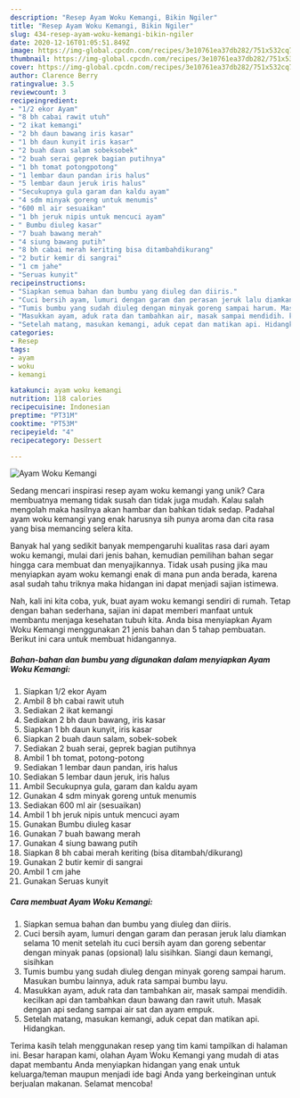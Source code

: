 ```yaml
---
description: "Resep Ayam Woku Kemangi, Bikin Ngiler"
title: "Resep Ayam Woku Kemangi, Bikin Ngiler"
slug: 434-resep-ayam-woku-kemangi-bikin-ngiler
date: 2020-12-16T01:05:51.849Z
image: https://img-global.cpcdn.com/recipes/3e10761ea37db282/751x532cq70/ayam-woku-kemangi-foto-resep-utama.jpg
thumbnail: https://img-global.cpcdn.com/recipes/3e10761ea37db282/751x532cq70/ayam-woku-kemangi-foto-resep-utama.jpg
cover: https://img-global.cpcdn.com/recipes/3e10761ea37db282/751x532cq70/ayam-woku-kemangi-foto-resep-utama.jpg
author: Clarence Berry
ratingvalue: 3.5
reviewcount: 3
recipeingredient:
- "1/2 ekor Ayam"
- "8 bh cabai rawit utuh"
- "2 ikat kemangi"
- "2 bh daun bawang iris kasar"
- "1 bh daun kunyit iris kasar"
- "2 buah daun salam sobeksobek"
- "2 buah serai geprek bagian putihnya"
- "1 bh tomat potongpotong"
- "1 lembar daun pandan iris halus"
- "5 lembar daun jeruk iris halus"
- "Secukupnya gula garam dan kaldu ayam"
- "4 sdm minyak goreng untuk menumis"
- "600 ml air sesuaikan"
- "1 bh jeruk nipis untuk mencuci ayam"
- " Bumbu diuleg kasar"
- "7 buah bawang merah"
- "4 siung bawang putih"
- "8 bh cabai merah keriting bisa ditambahdikurang"
- "2 butir kemir di sangrai"
- "1 cm jahe"
- "Seruas kunyit"
recipeinstructions:
- "Siapkan semua bahan dan bumbu yang diuleg dan diiris."
- "Cuci bersih ayam, lumuri dengan garam dan perasan jeruk lalu diamkan selama 10 menit setelah itu cuci bersih ayam dan goreng sebentar dengan minyak panas (opsional) lalu sisihkan. Siangi daun kemangi, sisihkan"
- "Tumis bumbu yang sudah diuleg dengan minyak goreng sampai harum. Masukan bumbu lainnya, aduk rata sampai bumbu layu."
- "Masukkan ayam, aduk rata dan tambahkan air, masak sampai mendidih. kecilkan api dan tambahkan daun bawang dan rawit utuh. Masak dengan api sedang sampai air sat dan ayam empuk."
- "Setelah matang, masukan kemangi, aduk cepat dan matikan api. Hidangkan."
categories:
- Resep
tags:
- ayam
- woku
- kemangi

katakunci: ayam woku kemangi 
nutrition: 118 calories
recipecuisine: Indonesian
preptime: "PT31M"
cooktime: "PT53M"
recipeyield: "4"
recipecategory: Dessert

---
```



![Ayam Woku Kemangi](https://img-global.cpcdn.com/recipes/3e10761ea37db282/751x532cq70/ayam-woku-kemangi-foto-resep-utama.jpg)

Sedang mencari inspirasi resep ayam woku kemangi yang unik? Cara membuatnya memang tidak susah dan tidak juga mudah. Kalau salah mengolah maka hasilnya akan hambar dan bahkan tidak sedap. Padahal ayam woku kemangi yang enak harusnya sih punya aroma dan cita rasa yang bisa memancing selera kita.



Banyak hal yang sedikit banyak mempengaruhi kualitas rasa dari ayam woku kemangi, mulai dari jenis bahan, kemudian pemilihan bahan segar hingga cara membuat dan menyajikannya. Tidak usah pusing jika mau menyiapkan ayam woku kemangi enak di mana pun anda berada, karena asal sudah tahu triknya maka hidangan ini dapat menjadi sajian istimewa.


Nah, kali ini kita coba, yuk, buat ayam woku kemangi sendiri di rumah. Tetap dengan bahan sederhana, sajian ini dapat memberi manfaat untuk membantu menjaga kesehatan tubuh kita. Anda bisa menyiapkan Ayam Woku Kemangi menggunakan 21 jenis bahan dan 5 tahap pembuatan. Berikut ini cara untuk membuat hidangannya.

<!--inarticleads1-->

##### Bahan-bahan dan bumbu yang digunakan dalam menyiapkan Ayam Woku Kemangi:

1. Siapkan 1/2 ekor Ayam
1. Ambil 8 bh cabai rawit utuh
1. Sediakan 2 ikat kemangi
1. Sediakan 2 bh daun bawang, iris kasar
1. Siapkan 1 bh daun kunyit, iris kasar
1. Siapkan 2 buah daun salam, sobek-sobek
1. Sediakan 2 buah serai, geprek bagian putihnya
1. Ambil 1 bh tomat, potong-potong
1. Sediakan 1 lembar daun pandan, iris halus
1. Sediakan 5 lembar daun jeruk, iris halus
1. Ambil Secukupnya gula, garam dan kaldu ayam
1. Gunakan 4 sdm minyak goreng untuk menumis
1. Sediakan 600 ml air (sesuaikan)
1. Ambil 1 bh jeruk nipis untuk mencuci ayam
1. Gunakan  Bumbu diuleg kasar
1. Gunakan 7 buah bawang merah
1. Gunakan 4 siung bawang putih
1. Siapkan 8 bh cabai merah keriting (bisa ditambah/dikurang)
1. Gunakan 2 butir kemir di sangrai
1. Ambil 1 cm jahe
1. Gunakan Seruas kunyit




<!--inarticleads2-->

##### Cara membuat Ayam Woku Kemangi:

1. Siapkan semua bahan dan bumbu yang diuleg dan diiris.
1. Cuci bersih ayam, lumuri dengan garam dan perasan jeruk lalu diamkan selama 10 menit setelah itu cuci bersih ayam dan goreng sebentar dengan minyak panas (opsional) lalu sisihkan. Siangi daun kemangi, sisihkan
1. Tumis bumbu yang sudah diuleg dengan minyak goreng sampai harum. Masukan bumbu lainnya, aduk rata sampai bumbu layu.
1. Masukkan ayam, aduk rata dan tambahkan air, masak sampai mendidih. kecilkan api dan tambahkan daun bawang dan rawit utuh. Masak dengan api sedang sampai air sat dan ayam empuk.
1. Setelah matang, masukan kemangi, aduk cepat dan matikan api. Hidangkan.




Terima kasih telah menggunakan resep yang tim kami tampilkan di halaman ini. Besar harapan kami, olahan Ayam Woku Kemangi yang mudah di atas dapat membantu Anda menyiapkan hidangan yang enak untuk keluarga/teman maupun menjadi ide bagi Anda yang berkeinginan untuk berjualan makanan. Selamat mencoba!
